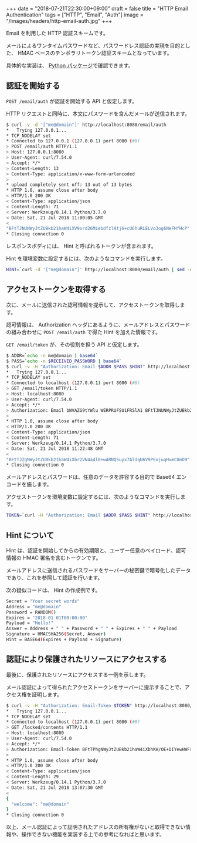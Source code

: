 +++
date = "2018-07-21T22:30:00+09:00"
draft = false
title = "HTTP Email Authentication"
tags = ["HTTP", "Email", "Auth"]
image = "/images/headers/http-email-auth.jpg"
+++

Email を利用した HTTP 認証スキームです。

メールによるワンタイムパスワードなど、パスワードレス認証の実現を目的とした、 HMAC ベースのテンポラリトークン認証スキームとなっています。

具体的な実装は、 [Python パッケージ](https://github.com/oshinko/pyhttpauth)で確認できます。

## 認証を開始する

`POST /email/auth` が認証を開始する API と仮定します。

HTTP リクエストと同時に、本文にパスワードを含んだメールが送信されます。

```sh
$ curl -v -d '["me@domain"]' http://localhost:8080/email/auth
*   Trying 127.0.0.1...
* TCP_NODELAY set
* Connected to 127.0.0.1 (127.0.0.1) port 8080 (#0)
> POST /email/auth HTTP/1.1
> Host: 127.0.0.1:8080
> User-Agent: curl/7.54.0
> Accept: */*
> Content-Length: 13
> Content-Type: application/x-www-form-urlencoded
> 
* upload completely sent off: 13 out of 13 bytes
* HTTP 1.0, assume close after body
< HTTP/1.0 200 OK
< Content-Type: application/json
< Content-Length: 71
< Server: Werkzeug/0.14.1 Python/3.7.0
< Date: Sat, 21 Jul 2018 11:00:05 GMT
< 
"BFtTJNUNWyJtZUBkb21haW4iXV9ord26MiebdfzlAtj6+cU6huRLELVo3og6NeFHfHcP"
* Closing connection 0
```

レスポンスボディには、 Hint と呼ばれるトークンが含まれます。

Hint を環境変数に設定するには、次のようなコマンドを実行します。

```sh
HINT=`curl -d '["me@domain"]' http://localhost:8080/email/auth | sed -e 's/^"//' -e 's/"$//'`
```

## アクセストークンを取得する

次に、メールに送信された認可情報を提示して、アクセストークンを取得します。

認可情報は、 Authorization ヘッダにあるように、メールアドレスとパスワードの組み合わせに `POST /email/auth` で得た Hint を加えた情報です。

`GET /email/token` が、その役割を担う API と仮定します。

```sh
$ ADDR=`echo -n me@domain | base64`
$ PASS=`echo -n $RECEIVED_PASSWORD | base64`
$ curl -v -H "Authorization: Email $ADDR $PASS $HINT" http://localhost:8080/email/token
*   Trying 127.0.0.1...
* TCP_NODELAY set
* Connected to localhost (127.0.0.1) port 8080 (#0)
> GET /email/token HTTP/1.1
> Host: localhost:8080
> User-Agent: curl/7.54.0
> Accept: */*
> Authorization: Email bWVAZG9tYWlu WERPRUFSU1FRSlA1 BFtTJNUNWyJtZUBkb21haW4iXV9ord26MiebdfzlAtj6+cU6huRLELVo3og6NeFHfHcP
> 
* HTTP 1.0, assume close after body
< HTTP/1.0 200 OK
< Content-Type: application/json
< Content-Length: 71
< Server: Werkzeug/0.14.1 Python/3.7.0
< Date: Sat, 21 Jul 2018 11:22:48 GMT
< 
"BFtTJZgNWyJtZUBkb21haW4iXbr2VN4a4l0+wARNQSuyx7AldqU6V9PEojuqHxmCUmD9"
* Closing connection 0
```

メールアドレスとパスワードは、任意のデータを許容する目的で Base64 エンコードを施します。

アクセストークンを環境変数に設定するには、次のようなコマンドを実行します。

```sh
TOKEN=`curl -H "Authorization: Email $ADDR $PASS $HINT" http://localhost:8080/email/token | sed -e 's/^"//' -e 's/"$//'`
```

## Hint について

Hint は、認証を開始してからの有効期限と、ユーザー任意のペイロード、認可情報の HMAC 署名を含むトークンです。

メールアドレスに送信されるパスワードをサーバーの秘密鍵で暗号化したデータであり、これを参照して認証を行います。

次の疑似コードは、 Hint の作成例です。

```sh
Secret = "Your secret words"
Address = "me@domain"
Password = RANDOM()
Expires = "2018-01-01T00:00:00"
Payload = "Hello!"
Answer = Address + " " + Password + " " + Expires + " " + Payload
Signature = HMACSHA256(Secret, Answer)
Hint = BASE64(Expires + Payload + Signature)
```

## 認証により保護されたリソースにアクセスする

最後に、保護されたリソースにアクセスする一例を示します。

メール認証によって得られたアクセストークンをサーバーに提示することで、アクセス権を証明します。

```sh
$ curl -v -H "Authorization: Email-Token $TOKEN" http://localhost:8080/locked/contents
*   Trying 127.0.0.1...
* TCP_NODELAY set
* Connected to localhost (127.0.0.1) port 8080 (#0)
> GET /locked/contents HTTP/1.1
> Host: localhost:8080
> User-Agent: curl/7.54.0
> Accept: */*
> Authorization: Email-Token BFtTPhgNWyJtZUBkb21haW4iXbhKH/OE+DIYewHWFsiAZpL9zPgybYZDm423EhPzrzDT
> 
* HTTP 1.0, assume close after body
< HTTP/1.0 200 OK
< Content-Type: application/json
< Content-Length: 29
< Server: Werkzeug/0.14.1 Python/3.7.0
< Date: Sat, 21 Jul 2018 13:07:30 GMT
< 
{
  "welcome": "me@domain"
}
* Closing connection 0
```

以上、メール認証によって証明されたアドレスの所有権がないと取得できない情報や、操作できない機能を実装する上での参考になればと思います。
